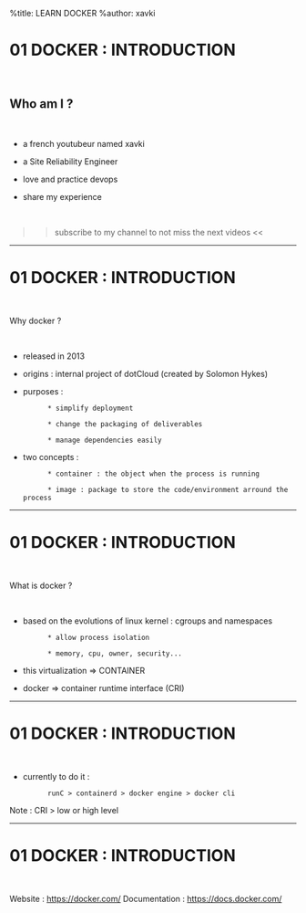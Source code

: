 %title: LEARN DOCKER
%author: xavki

# 01 DOCKER : INTRODUCTION

<br>

## Who am I ? 

<br>

* a french youtubeur named xavki

* a Site Reliability Engineer

* love and practice devops

* share my experience

<br>

>> subscribe to my channel to not miss the next videos <<


-------------------------------------------------------------------------

# 01 DOCKER : INTRODUCTION

<br>

Why docker ?

<br>

* released in 2013

* origins : internal project of dotCloud (created by Solomon Hykes)

* purposes :

			* simplify deployment

			* change the packaging of deliverables

			* manage dependencies easily

* two concepts :

			* container : the object when the process is running

			* image : package to store the code/environment arround the process

-------------------------------------------------------------------------

# 01 DOCKER : INTRODUCTION


<br>

What is docker ?

<br>

* based on the evolutions of linux kernel : cgroups and namespaces

			* allow process isolation

			* memory, cpu, owner, security...

* this virtualization => CONTAINER

* docker => container runtime interface (CRI)

-------------------------------------------------------------------------

# 01 DOCKER : INTRODUCTION

<br>

* currently to do it :

			runC > containerd > docker engine > docker cli

Note : CRI > low or high level

-------------------------------------------------------------------------

# 01 DOCKER : INTRODUCTION

<br>

Website : https://docker.com/
Documentation : https://docs.docker.com/

